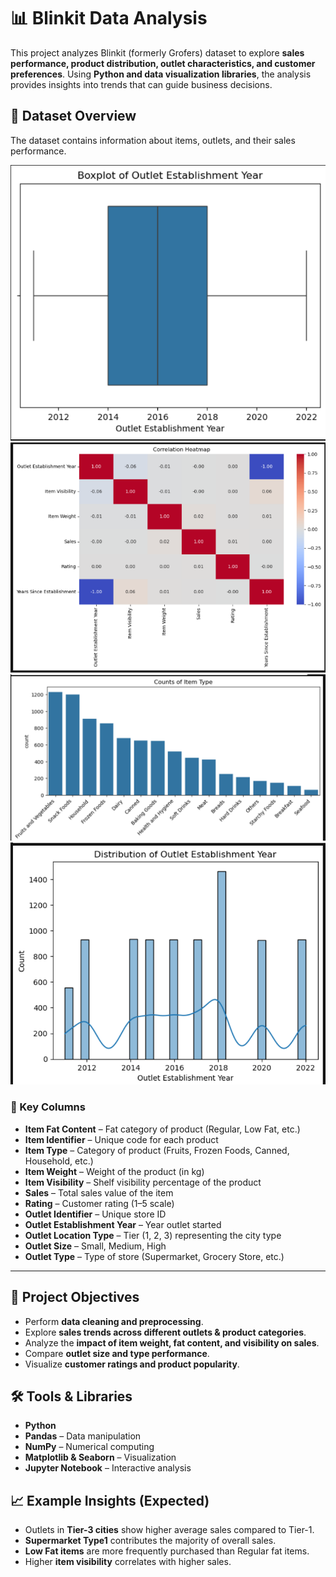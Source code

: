 # 📊 Blinkit Data Analysis

This project analyzes Blinkit (formerly Grofers) dataset to explore **sales performance, product distribution, outlet characteristics, and customer preferences**. Using **Python and data visualization libraries**, the analysis provides insights into trends that can guide business decisions.

## 📂 Dataset Overview
The dataset contains information about items, outlets, and their sales performance.

![Boxplot of Outlet Establishment Year vs Sales](https://github.com/yashraikwar-prog/BlinkIT-Data-Analysis-Using-Python-Libraries/blob/main/Boxplot%20Outlet%20Establish%20Year.png)
![Correlation Heatmap](https://github.com/yashraikwar-prog/BlinkIT-Data-Analysis-Using-Python-Libraries/blob/main/Correlation%20Heatmap.png)
![Count of Item Types](https://github.com/yashraikwar-prog/BlinkIT-Data-Analysis-Using-Python-Libraries/blob/main/Count%20of%20Item%20Type.png)
![Distribution of Outlet Establishment Year](https://github.com/yashraikwar-prog/BlinkIT-Data-Analysis-Using-Python-Libraries/blob/main/Distribution%20of%20Outlet%20Establishment%20Year.png)

### 🔑 Key Columns

* **Item Fat Content** – Fat category of product (Regular, Low Fat, etc.)
* **Item Identifier** – Unique code for each product
* **Item Type** – Category of product (Fruits, Frozen Foods, Canned, Household, etc.)
* **Item Weight** – Weight of the product (in kg)
* **Item Visibility** – Shelf visibility percentage of the product
* **Sales** – Total sales value of the item
* **Rating** – Customer rating (1–5 scale)
* **Outlet Identifier** – Unique store ID
* **Outlet Establishment Year** – Year outlet started
* **Outlet Location Type** – Tier (1, 2, 3) representing the city type
* **Outlet Size** – Small, Medium, High
* **Outlet Type** – Type of store (Supermarket, Grocery Store, etc.)

---

## 🎯 Project Objectives

* Perform **data cleaning and preprocessing**.
* Explore **sales trends across different outlets & product categories**.
* Analyze the **impact of item weight, fat content, and visibility on sales**.
* Compare **outlet size and type performance**.
* Visualize **customer ratings and product popularity**.


## 🛠️ Tools & Libraries

* **Python**
* **Pandas** – Data manipulation
* **NumPy** – Numerical computing
* **Matplotlib & Seaborn** – Visualization
* **Jupyter Notebook** – Interactive analysis


## 📈 Example Insights (Expected)

* Outlets in **Tier-3 cities** show higher average sales compared to Tier-1.
* **Supermarket Type1** contributes the majority of overall sales.
* **Low Fat items** are more frequently purchased than Regular fat items.
* Higher **item visibility** correlates with higher sales.


